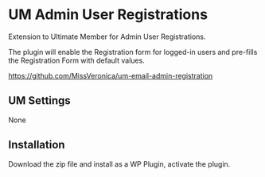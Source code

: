 # UM Admin User Registrations
Extension to Ultimate Member for Admin User Registrations.

The plugin will enable the Registration form for logged-in users  and pre-fills the Registration Form with default values.

https://github.com/MissVeronica/um-email-admin-registration

## UM Settings
None

## Installation
Download the zip file and install as a WP Plugin, activate the plugin.
